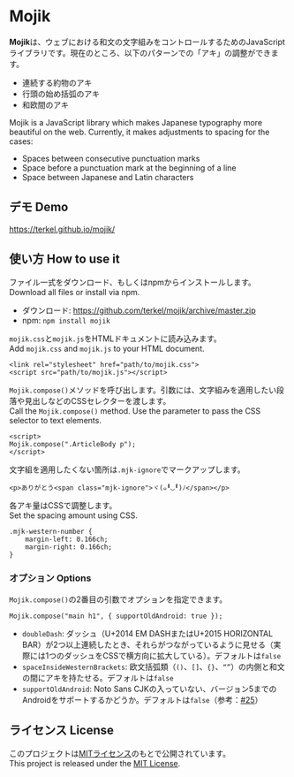 # Mojik

<b>Mojik</b>は、ウェブにおける和文の文字組みをコントロールするためのJavaScriptライブラリです。現在のところ、以下のパターンでの「アキ」の調整ができます。

- 連続する約物のアキ
- 行頭の始め括弧のアキ
- 和欧間のアキ

Mojik is a JavaScript library which makes Japanese typography more beautiful on the web. Currently, it makes adjustments to spacing for the cases:

- Spaces between consecutive punctuation marks
- Space before a punctuation mark at the beginning of a line
- Space between Japanese and Latin characters

## デモ Demo

https://terkel.github.io/mojik/

## 使い方 How to use it

ファイル一式をダウンロード、もしくはnpmからインストールします。  
Download all files or install via npm.

- ダウンロード:  https://github.com/terkel/mojik/archive/master.zip
- npm: `npm install mojik`

`mojik.css`と`mojik.js`をHTMLドキュメントに読み込みます。  
Add `mojik.css` and `mojik.js` to your HTML document.

    <link rel="stylesheet" href="path/to/mojik.css">
    <script src="path/to/mojik.js"></script>

`Mojik.compose()`メソッドを呼び出します。引数には、文字組みを適用したい段落や見出しなどのCSSセレクターを渡します。  
Call the `Mojik.compose()` method. Use the parameter to pass the CSS selector to text elements.

    <script>
    Mojik.compose(".ArticleBody p");
    </script>

文字組を適用したくない箇所は`.mjk-ignore`でマークアップします。

    <p>ありがとう<span class="mjk-ignore">ヾ(๑╹◡╹)ﾉ</span></p>

各アキ量はCSSで調整します。  
Set the spacing amount using CSS.

```
.mjk-western-number {
    margin-left: 0.166ch;
    margin-right: 0.166ch;
}
```

### オプション Options

`Mojik.compose()`の2番目の引数でオプションを指定できます。

    Mojik.compose("main h1", { supportOldAndroid: true });

- `doubleDash`: ダッシュ（U+2014 EM DASHまたはU+2015 HORIZONTAL BAR）が2つ以上連続したとき、それらがつながっているように見せる（実際には1つのダッシュをCSSで横方向に拡大している）。デフォルトは`false`
- `spaceInsideWesternBrackets`: 欧文括弧類（`()`、`[]`、`{}`、`“”`）の内側と和文の間にアキを持たせる。デフォルトは`false`
- `supportOldAndroid`: Noto Sans CJKの入っていない、バージョン5までのAndroidをサポートするかどうか。デフォルトは`false`（参考：[#25](https://github.com/terkel/mojik/issues/25)）

## ライセンス License

このプロジェクトは[MITライセンス](http://opensource.org/licenses/MIT)のもとで公開されています。  
This project is released under the [MIT License](http://opensource.org/licenses/MIT).
